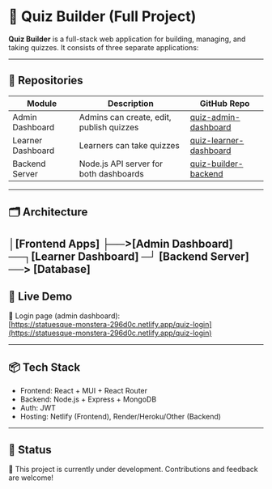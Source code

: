 # 🎯 Quiz Builder (Full Project)

**Quiz Builder** is a full-stack web application for building, managing, and taking quizzes. It consists of three separate applications:

---

## 🔗 Repositories

| Module                | Description                              | GitHub Repo                                                                 |
|-----------------------|------------------------------------------|------------------------------------------------------------------------------|
| Admin Dashboard       | Admins can create, edit, publish quizzes | [quiz-admin-dashboard](https://github.com/YasmeenOthman/quiz-admin-dashboard) |
| Learner Dashboard     | Learners can take quizzes                | [quiz-learner-dashboard](https://github.com/YasmeenOthman/quiz-learner-dashboard) |
| Backend Server        | Node.js API server for both dashboards   | [quiz-builder-backend](https://github.com/YasmeenOthman/quiz-builder-backend) |

---

## 🗂️ Architecture

│[Frontend Apps]  ├──>[Admin Dashboard] ──┐[Learner Dashboard]
─┘
[Backend Server] ──> [Database]
---

## 🚀 Live Demo

🔐 Login page (admin dashboard):  
[https://statuesque-monstera-296d0c.netlify.app/quiz-login](https://statuesque-monstera-296d0c.netlify.app/quiz-login)

---

## 📦 Tech Stack

- Frontend: React + MUI + React Router
- Backend: Node.js + Express + MongoDB
- Auth: JWT
- Hosting: Netlify (Frontend), Render/Heroku/Other (Backend)

---

## 📌 Status

🚧 This project is currently under development. Contributions and feedback are welcome!
